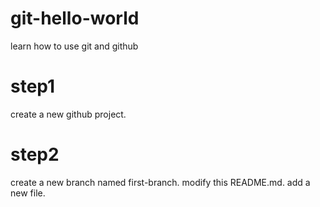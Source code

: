 # git-hello-world
learn how to use git and github

# step1
create a new github project.

# step2
create a new branch named first-branch.
modify this README.md.
add a new file.
